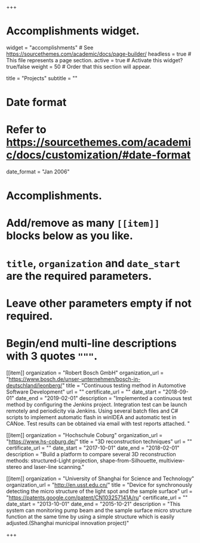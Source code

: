 +++
# Accomplishments widget.
widget = "accomplishments"  # See https://sourcethemes.com/academic/docs/page-builder/
headless = true  # This file represents a page section.
active = true  # Activate this widget? true/false
weight = 50  # Order that this section will appear.

title = "Projects"
subtitle = ""

# Date format
#   Refer to https://sourcethemes.com/academic/docs/customization/#date-format
date_format = "Jan 2006"

# Accomplishments.
#   Add/remove as many `[[item]]` blocks below as you like.
#   `title`, `organization` and `date_start` are the required parameters.
#   Leave other parameters empty if not required.
#   Begin/end multi-line descriptions with 3 quotes `"""`.

[[item]]
  organization = "Robert Bosch GmbH"
  organization_url = "https://www.bosch.de/unser-unternehmen/bosch-in-deutschland/leonberg/"
  title = "Continuous testing method in Automotive Software Development"
  url = ""
  certificate_url = ""
  date_start = "2018-09-01"
  date_end = "2019-02-01"
  description = "Implemented a continuous test method by configuring the Jenkins project. Integration test can be launch remotely and periodicity via Jenkins. Using several batch files and C# scripts to implement automatic flash in winIDEA and automatic test in CANoe. Test results can be obtained via email with test reports attached. "

[[item]]
  organization = "Hochschule Coburg"
  organization_url = "https://www.hs-coburg.de/"
  title = "3D reconstruction techniques"
  url = ""
  certificate_url = ""
  date_start = "2017-10-01"
  date_end = "2018-02-01"
  description = "Build a platform to compare several 3D reconstruction methods: structured-Light projection, shape-from-Silhouette, multiview-stereo and laser-line scanning."
  
[[item]]
  organization = "University of Shanghai for Science and Technology"
  organization_url = "http://en.usst.edu.cn/"
  title = "Device for synchronously detecting the micro structure of the light spot and the sample surface"
  url = "https://patents.google.com/patent/CN103257141A/ru"
  certificate_url = ""
  date_start = "2013-10-01"
  date_end = "2015-10-21"
  description = "This system can monitoring pump beam and the sample surface micro structure function at the same time by using a simple structure which is easily adjusted.(Shanghai municipal innovation project)"

+++

